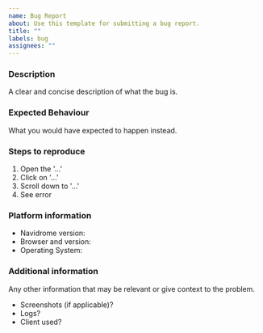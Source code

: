 ```yaml
---
name: Bug Report
about: Use this template for submitting a bug report.
title: ""
labels: bug
assignees: ""
---
```

<!-- Please check that another issue for the same bug has not been already made by searching the [issues](https://github.com/navidrome/navidrome/issues) -->

### Description

A clear and concise description of what the bug is.

### Expected Behaviour

What you would have expected to happen instead.

### Steps to reproduce

1. Open the '...'
2. Click on '...'
3. Scroll down to '...'
4. See error

### Platform information

 - Navidrome version: <!-- e.g. v0.40.0 -->
 - Browser and version: <!-- e.g. Firefox v87.0b9 -->
 - Operating System: <!-- e.g. Ubuntu 20.04 and whether using a binary, docker or built from source  -->

### Additional information

Any other information that may be relevant or give context to the problem.

 - Screenshots (if applicable)?
 - Logs? <!-- Turn the log level up to trace -->
 - Client used? <!-- e.g. DSub v5.5.2R2 -->
